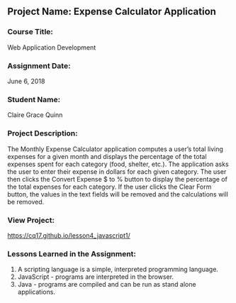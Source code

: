 ## Project Name:  Expense Calculator Application

### Course Title:
Web Application Development

### Assignment Date:  
June 6, 2018

### Student Name:  
Claire Grace Quinn
### Project Description:
The Monthly Expense Calculator application computes a user’s total living expenses for a given
month and displays the percentage of the total expenses spent for each category (food, shelter,
etc.).
The application asks the user to enter their expense in dollars for each given category. The user then
clicks the Convert Expense $ to % button to display the percentage of the total expenses for each
category. If the user clicks the Clear Form button, the values in the text fields will be removed and
the calculations will be removed.
### View Project:

https://cq17.github.io/lesson4_javascript1/

### Lessons Learned in the Assignment:
1. A scripting language is a simple, interpreted programming language.
2. JavaScript - programs are interpreted in the browser.
3. Java - programs are compiled and can be run as stand alone applications.



